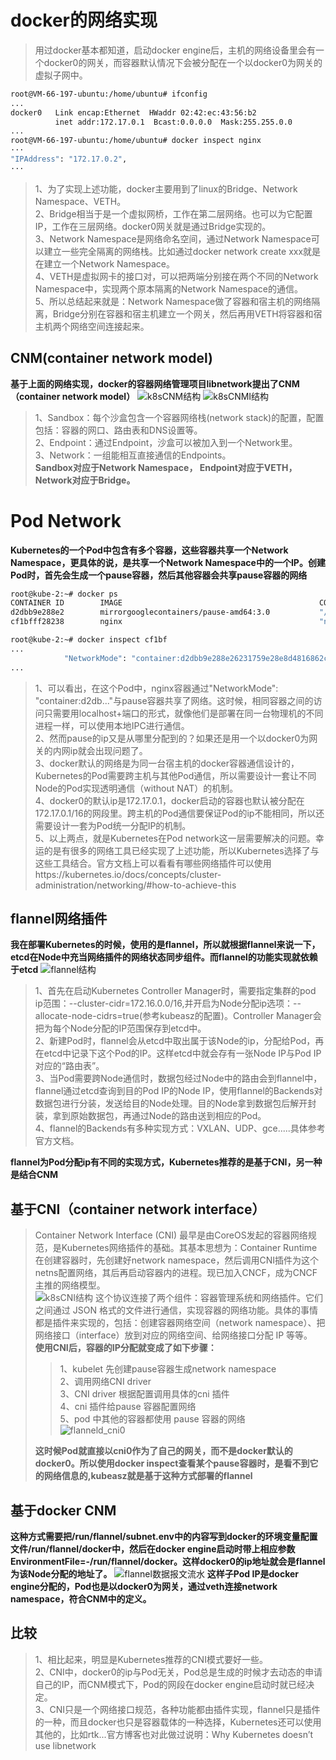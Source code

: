 # docker的网络实现
> 用过docker基本都知道，启动docker engine后，主机的网络设备里会有一个docker0的网关，而容器默认情况下会被分配在一个以docker0为网关的虚拟子网中。
```bash
root@VM-66-197-ubuntu:/home/ubuntu# ifconfig
...
docker0   Link encap:Ethernet  HWaddr 02:42:ec:43:56:b2  
          inet addr:172.17.0.1  Bcast:0.0.0.0  Mask:255.255.0.0
...
root@VM-66-197-ubuntu:/home/ubuntu# docker inspect nginx
···
"IPAddress": "172.17.0.2",
···
```
> 1、为了实现上述功能，docker主要用到了linux的Bridge、Network Namespace、VETH。   
> 2、Bridge相当于是一个虚拟网桥，工作在第二层网络。也可以为它配置IP，工作在三层网络。docker0网关就是通过Bridge实现的。   
> 3、Network Namespace是网络命名空间，通过Network Namespace可以建立一些完全隔离的网络栈。比如通过docker network create xxx就是在建立一个Network Namespace。  
> 4、VETH是虚拟网卡的接口对，可以把两端分别接在两个不同的Network Namespace中，实现两个原本隔离的Network Namespace的通信。  
> 5、所以总结起来就是：Network Namespace做了容器和宿主机的网络隔离，Bridge分别在容器和宿主机建立一个网关，然后再用VETH将容器和宿主机两个网络空间连接起来。  

## CNM(container network model)
**基于上面的网络实现，docker的容器网络管理项目libnetwork提出了CNM（container network model）**
![k8sCNM结构](./images/k8sCNM结构.png)
![k8sCNMI结构](./images/k8sCNMI结构.png)
> 1、Sandbox：每个沙盒包含一个容器网络栈(network stack)的配置，配置包括：容器的网口、路由表和DNS设置等。  
> 2、Endpoint：通过Endpoint，沙盒可以被加入到一个Network里。  
> 3、Network：一组能相互直接通信的Endpoints。  
**Sandbox对应于Network Namespace， Endpoint对应于VETH， Network对应于Bridge。**

# Pod Network
**Kubernetes的一个Pod中包含有多个容器，这些容器共享一个Network Namespace，更具体的说，是共享一个Network Namespace中的一个IP。创建Pod时，首先会生成一个pause容器，然后其他容器会共享pause容器的网络**
```bash
root@kube-2:~# docker ps
CONTAINER ID        IMAGE                                            COMMAND                  CREATED             STATUS              PORTS               NAMES
d2dbb9e288e2        mirrorgooglecontainers/pause-amd64:3.0           "/pause"                 3 weeks ago         Up 3 weeks                              k8s_POD_frontend-647d9fdddf-n4x9w_default_9f275ea8-4853-11e8-8c42-fa163e4a07e5_0
cf1bfff28238        nginx                                            "nginx -g 'daemon of…"   3 weeks ago         Up 3 weeks                              k8s_nginx-demo_frontend-647d9fdddf-n4x9w_default_9f275ea8-4853-11e8-8c42-fa163e4a07e5_0

root@kube-2:~# docker inspect cf1bf
...
            "NetworkMode": "container:d2dbb9e288e26231759e28e8d4816862c6c57d4d2822a259bee7fcc9a2fd0b20",
...
```
> 1、可以看出，在这个Pod中，nginx容器通过"NetworkMode": "container:d2db..."与pause容器共享了网络。这时候，相同容器之间的访问只需要用localhost+端口的形式，就像他们是部署在同一台物理机的不同进程一样，可以使用本地IPC进行通信。   
> 2、然而pause的ip又是从哪里分配到的？如果还是用一个以docker0为网关的内网ip就会出现问题了。   
> 3、docker默认的网络是为同一台宿主机的docker容器通信设计的，Kubernetes的Pod需要跨主机与其他Pod通信，所以需要设计一套让不同Node的Pod实现透明通信（without NAT）的机制。   
> 4、docker0的默认ip是172.17.0.1，docker启动的容器也默认被分配在172.17.0.1/16的网段里。跨主机的Pod通信要保证Pod的ip不能相同，所以还需要设计一套为Pod统一分配IP的机制。   
> 5、以上两点，就是Kubernetes在Pod network这一层需要解决的问题。幸运的是有很多的网络工具已经实现了上述功能，所以Kubernetes选择了与这些工具结合。官方文档上可以看看有哪些网络插件可以使用https://kubernetes.io/docs/concepts/cluster-administration/networking/#how-to-achieve-this   

## flannel网络插件
**我在部署Kubernetes的时候，使用的是flannel，所以就根据flannel来说一下，etcd在Node中充当网络插件的网络状态同步组件。而flannel的功能实现就依赖于etcd**
![flannel结构](./images/flannel结构.png)
> 1、首先在启动Kubernetes Controller Manager时，需要指定集群的pod ip范围：--cluster-cidr=172.16.0.0/16,并开启为Node分配ip选项：--allocate-node-cidrs=true(参考kubeasz的配置)。Controller Manager会把为每个Node分配的IP范围保存到etcd中。  
> 2、新建Pod时，flannel会从etcd中取出属于该Node的ip，分配给Pod，再在etcd中记录下这个Pod的IP。这样etcd中就会存有一张Node IP与Pod IP对应的“路由表”。  
> 3、当Pod需要跨Node通信时，数据包经过Node中的路由会到flannel中，flannel通过etcd查询到目的Pod IP的Node IP，使用flannel的Backends对数据包进行分装，发送给目的Node处理。目的Node拿到数据包后解开封装，拿到原始数据包，再通过Node的路由送到相应的Pod。  
> 4、flannel的Backends有多种实现方式：VXLAN、UDP、gce.....具体参考官方文档。

**flannel为Pod分配ip有不同的实现方式，Kubernetes推荐的是基于CNI，另一种是结合CNM**
## 基于CNI（container network interface）
> Container Network Interface (CNI) 最早是由CoreOS发起的容器网络规范，是Kubernetes网络插件的基础。其基本思想为：Container Runtime在创建容器时，先创建好network namespace，然后调用CNI插件为这个netns配置网络，其后再启动容器内的进程。现已加入CNCF，成为CNCF主推的网络模型。  
![k8sCNI结构](./images/k8sCNI结构.png)
> 这个协议连接了两个组件：容器管理系统和网络插件。它们之间通过 JSON 格式的文件进行通信，实现容器的网络功能。具体的事情都是插件来实现的，包括：创建容器网络空间（network namespace）、把网络接口（interface）放到对应的网络空间、给网络接口分配 IP 等等。    
> **使用CNI后，容器的IP分配就变成了如下步骤：**   
> > 1、kubelet 先创建pause容器生成network namespace  
> > 2、调用网络CNI driver  
> > 3、CNI driver 根据配置调用具体的cni 插件  
> > 4、cni 插件给pause 容器配置网络  
> > 5、pod 中其他的容器都使用 pause 容器的网络  
![flanneld_cni0](./images/flanneld_cni0.png)
>>
> **这时候Pod就直接以cni0作为了自己的网关，而不是docker默认的docker0。所以使用docker inspect查看某个pause容器时，是看不到它的网络信息的,kubeasz就是基于这种方式部署的flannel**

## 基于docker CNM
**这种方式需要把/run/flannel/subnet.env中的内容写到docker的环境变量配置文件/run/flannel/docker中，然后在docker engine启动时带上相应参数EnvironmentFile=-/run/flannel/docker。这样docker0的ip地址就会是flannel为该Node分配的地址了。**
![flannel数据报文流水](./images/flannel数据报文流水.png)
**这样子Pod IP是docker engine分配的，Pod也是以docker0为网关，通过veth连接network namespace，符合CNM中的定义。**

## 比较
> 1、相比起来，明显是Kubernetes推荐的CNI模式要好一些。  
> 2、CNI中，docker0的ip与Pod无关，Pod总是生成的时候才去动态的申请自己的IP，而CNM模式下，Pod的网段在docker engine启动时就已经决定。  
> 3、CNI只是一个网络接口规范，各种功能都由插件实现，flannel只是插件的一种，而且docker也只是容器载体的一种选择，Kubernetes还可以使用其他的，比如rtk...官方博客也对此做过说明：Why Kubernetes doesn’t use libnetwork  









